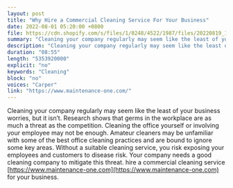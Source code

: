 ```yaml
---
layout: post
title: "Why Hire a Commercial Cleaning Service For Your Business"
date: 2022-08-01 05:20:00 +0800
file: https://cdn.shopify.com/s/files/1/0248/4522/1987/files/20220819_1.mp3?v=1660872211
summary: "Cleaning your company regularly may seem like the least of your business worries, but it isn’t. Research shows that germs in the workplace are as much a threat as the competition. Cleaning the office yourself or involving your employee may not be enough. Amateur cleaners may be unfamiliar with some of the best office cleaning practices and are bound to ignore some key areas. Without a suitable cleaning service, you risk exposing your employees and customers to disease risk. Your company needs a good cleaning company to mitigate this threat. hire a commercial cleaning service for your business"
description: "Cleaning your company regularly may seem like the least of your business worries, but it isn’t. Research shows that germs in the workplace are as much a threat as the competition. Cleaning the office yourself or involving your employee may not be enough. Amateur cleaners may be unfamiliar with some of the best office cleaning practices and are bound to ignore some key areas. Without a suitable cleaning service, you risk exposing your employees and customers to disease risk. Your company needs a good cleaning company to mitigate this threat. hire a commercial cleaning service <a href='https://www.maintenance-one.com'>https://www.maintenance-one.com</a> for your business"
duration: "08:55"
length: "5353920000"
explicit: "no"
keywords: "Cleaning"
block: "no"
voices: "Carper"
link: "https://www.maintenance-one.com/"
---
```


Cleaning your company regularly may seem like the least of your business worries, but it isn’t. Research shows that germs in the workplace are as much a threat as the competition. Cleaning the office yourself or involving your employee may not be enough. Amateur cleaners may be unfamiliar with some of the best office cleaning practices and are bound to ignore some key areas. Without a suitable cleaning service, you risk exposing your employees and customers to disease risk. Your company needs a good cleaning company to mitigate this threat. hire a commercial cleaning service [https://www.maintenance-one.com](https://www.maintenance-one.com) for your business.
